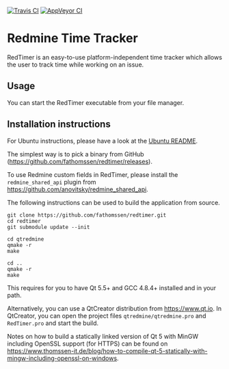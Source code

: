 [![Travis CI](https://travis-ci.org/fathomssen/redtimer.svg?branch=master)](https://travis-ci.org/fathomssen/redtimer)
[![AppVeyor CI](https://ci.appveyor.com/api/projects/status/github/fathomssen/redtimer)](https://ci.appveyor.com/project/fathomssen/redtimer)

Redmine Time Tracker
====================

RedTimer is an easy-to-use platform-independent time tracker which allows the user to track time while working
on an issue.

Usage
-----

You can start the RedTimer executable from your file manager.

Installation instructions
-------------------------

For Ubuntu instructions, please have a look at the [Ubuntu README](README.Ubuntu.md).

The simplest way is to pick a binary from GitHub (https://github.com/fathomssen/redtimer/releases).

To use Redmine custom fields in RedTimer, please install the `redmine_shared_api` plugin from
https://github.com/anovitsky/redmine_shared_api.

The following instructions can be used to build the application from source.

```
git clone https://github.com/fathomssen/redtimer.git
cd redtimer
git submodule update --init

cd qtredmine
qmake -r
make

cd ..
qmake -r
make
```

This requires for you to have Qt 5.5+ and GCC 4.8.4+ installed and in your path.

Alternatively, you can use a QtCreator distribution from https://www.qt.io. In QtCreator, you can open the
project files `qtredmine/qtredmine.pro` and `RedTimer.pro` and start the build.

Notes on how to build a statically linked version of Qt 5 with MinGW including OpenSSL support (for HTTPS) can
be found on
https://www.thomssen-it.de/blog/how-to-compile-qt-5-statically-with-mingw-including-openssl-on-windows.
